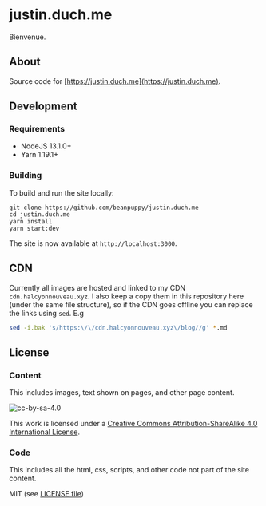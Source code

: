 # justin.duch.me

Bienvenue.

## About

Source code for [https://justin.duch.me](https://justin.duch.me).

## Development

### Requirements

* NodeJS 13.1.0+
* Yarn 1.19.1+

### Building

 To build and run the site locally:

```
git clone https://github.com/beanpuppy/justin.duch.me
cd justin.duch.me
yarn install
yarn start:dev
```

The site is now available at `http://localhost:3000`.

## CDN

Currently all images are hosted and linked to my CDN `cdn.halcyonnouveau.xyz`. I also keep a copy them in this repository here (under the same file structure), so if the CDN goes offline you can replace the links using `sed`. E.g

```bash
sed -i.bak 's/https:\/\/cdn.halcyonnouveau.xyz\/blog//g' *.md
```

## License

### Content

This includes images, text shown on pages, and other page content.

![cc-by-sa-4.0](https://i.creativecommons.org/l/by-sa/4.0/88x31.png)

This work is licensed under a [Creative Commons Attribution-ShareAlike 4.0 International License](http://creativecommons.org/licenses/by-sa/4.0).


### Code

This includes all the html, css, scripts, and other code not part of the site content.

MIT (see [LICENSE file](LICENSE))
